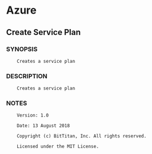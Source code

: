 # Azure
## Create Service Plan
### SYNOPSIS
```
    Creates a service plan
```
### DESCRIPTION
```
    Creates a service plan
```
### NOTES
```
    Version: 1.0
    Date: 13 August 2018
    Copyright (c) BitTitan, Inc. All rights reserved.
    Licensed under the MIT License.
```

